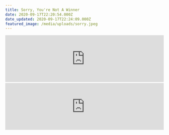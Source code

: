 ```yaml
---
title: Sorry, You're Not A Winner
date: 2020-09-17T22:20:54.000Z
date_updated: 2020-09-17T22:24:09.000Z
featured_image: /media/uploads/sorry.jpeg
---
```

<iframe width="100%" class="full-bleed aspect-video" src="https://www.youtube.com/embed/PLTGq07anVk" title="YouTube video player" frameborder="0" allow="accelerometer; autoplay; clipboard-write; encrypted-media; gyroscope; picture-in-picture" allowfullscreen></iframe>﻿

<iframe width="100%" class="full-bleed aspect-video" src="https://www.youtube.com/embed/TT1z7mtvUZM" title="YouTube video player" frameborder="0" allow="accelerometer; autoplay; clipboard-write; encrypted-media; gyroscope; picture-in-picture" allowfullscreen></iframe>